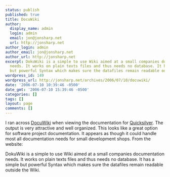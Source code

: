 ```yaml
---
status: publish
published: true
title: DocuWiki
author:
  display_name: admin
  login: admin
  email: jon@jonsharp.net
  url: http://jonsharp.net
author_login: admin
author_email: jon@jonsharp.net
author_url: http://jonsharp.net
excerpt: DokuWiki is a simple to use Wiki aimed at a small companies documentation
  needs. It works on plain texts files and thus needs no database. It has a simple
  but powerful Syntax which makes sure the datafiles remain readable outside the Wiki.
wordpress_id: 149
wordpress_url: http://jonsharp.net/archives/2006/07/10/docuwiki/
date: '2006-07-10 10:39:46 -0500'
date_gmt: '2006-07-10 15:39:46 -0500'
categories: []
tags: []
layout: page
comments: []
---
```

I ran across <a href="http://www.splitbrain.org/projects/dokuwiki">DocuWiki</a> when viewing the documentation for <a href="http://quicksilver.blacktree.com/">Quicksilver</a>.  The output is very attractive and well organized.  This looks like a great option for software project documentation.  It appears as though it could handle most all documentation needs for small development shops.  From the website:

DokuWiki is a simple to use Wiki aimed at a small companies documentation needs. It works on plain texts files and thus needs no database. It has a simple but powerful Syntax which makes sure the datafiles remain readable outside the Wiki.
